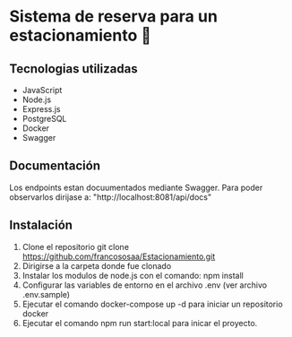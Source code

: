 # Sistema de reserva para un estacionamiento 🚀

## Tecnologias utilizadas
- JavaScript
- Node.js
- Express.js
- PostgreSQL
- Docker
- Swagger

## Documentación

Los endpoints estan docuumentados mediante Swagger. Para poder observarlos dirijase a: "http://localhost:8081/api/docs"

## Instalación

1. Clone el repositorio git clone https://github.com/francososaa/Estacionamiento.git
2. Dirigirse a la carpeta donde fue clonado
3. Instalar los modulos de node.js con el comando: npm install
4. Configurar las variables de entorno en el archivo .env (ver archivo .env.sample)
5. Ejecutar el comando docker-compose up -d para iniciar un repositorio docker
6. Ejecutar el comando npm run start:local para inicar el proyecto.


